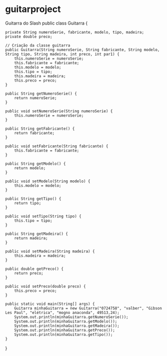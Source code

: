 # guitarproject
Guitarra do Slash
public class Guitarra {

    private String numeroSerie, fabricante, modelo, tipo, madeira;
    private double preco;

    // Criação da classe guitarra
    public Guitarra(String numeroSerie, String fabricante, String modelo, String tipo, String madeira, int preco, int par1) {
        this.numeroSerie = numeroSerie;
        this.fabricante = fabricante;
        this.modelo = modelo;
        this.tipo = tipo;
        this.madeira = madeira;
        this.preco = preco;
    }

    public String getNumeroSerie() {
        return numeroSerie;
    }

    public void setNumeroSerie(String numeroSerie) {
        this.numeroSerie = numeroSerie;
    }

    public String getFabricante() {
        return fabricante;
    }

    public void setFabricante(String fabricante) {
        this.fabricante = fabricante;
    }

    public String getModelo() {
        return modelo;
    }

    public void setModelo(String modelo) {
        this.modelo = modelo;
    }

    public String getTipo() {
        return tipo;
    }

    public void setTipo(String tipo) {
        this.tipo = tipo;
    }

    public String getMadeira() {
        return madeira;
    }

    public void setMadeira(String madeira) {
        this.madeira = madeira;
    }

    public double getPreco() {
        return preco;
    }

    public void setPreco(double preco) {
        this.preco = preco;
    }

    public static void main(String[] args) {
        Guitarra minhaGuitarra = new Guitarra("0724758", "valber", "Gibson Les Paul", "elétrica", "mogno anaconda", 49513,24);
        System.out.println(minhaGuitarra.getNumeroSerie());
        System.out.println(minhaGuitarra.getModelo());
        System.out.println(minhaGuitarra.getMadeira());
        System.out.println(minhaGuitarra.getPreco());
        System.out.println(minhaGuitarra.getTipo());
    }
}
